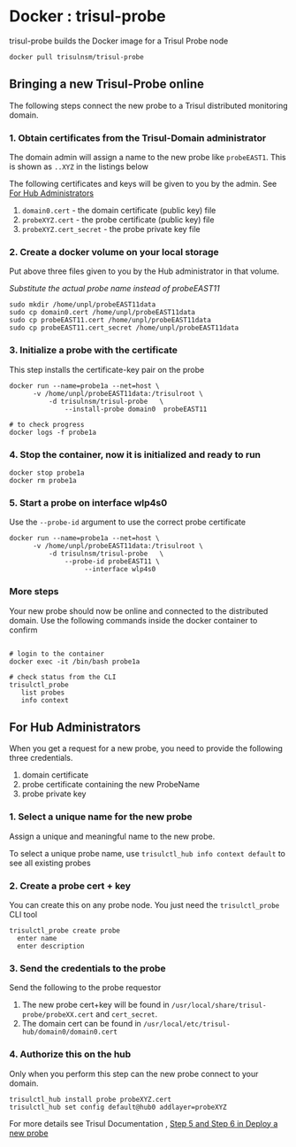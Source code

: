 Docker : trisul-probe
===========

trisul-probe builds the Docker image for a Trisul Probe node 

```
docker pull trisulnsm/trisul-probe 
```

## Bringing a new Trisul-Probe online 

The following steps connect the new probe to a Trisul distributed monitoring domain. 

### 1. Obtain certificates from the Trisul-Domain administrator 

The domain admin will assign a name to the new probe like `probeEAST1`. This is  shown as `..XYZ` in the listings below 

The following certificates and keys will be given to you by the admin. See [For Hub Administrators](#for-hub-administrators) 

  1. `domain0.cert`  - the domain certificate (public key) file 
  2. `probeXYZ.cert` - the probe certificate (public key) file
  3. `probeXYZ.cert_secret` - the probe private key file 


### 2. Create a docker volume on your local storage 

Put above three files given to you by the Hub administrator in that volume.


_Substitute the actual probe name instead of probeEAST11_ 

````
sudo mkdir /home/unpl/probeEAST11data
sudo cp domain0.cert /home/unpl/probeEAST11data
sudo cp probeEAST11.cert /home/unpl/probeEAST11data
sudo cp probeEAST11.cert_secret /home/unpl/probeEAST11data
````

### 3. Initialize a probe with the certificate 

This step installs the certificate-key pair on the probe 

````
docker run --name=probe1a --net=host \
      -v /home/unpl/probeEAST11data:/trisulroot \
	      -d trisulnsm/trisul-probe   \
		      --install-probe domain0  probeEAST11

# to check progress 
docker logs -f probe1a 
````

### 4. Stop the container, now it is initialized and ready to run 

````
docker stop probe1a
docker rm probe1a
````

### 5. Start a probe on interface wlp4s0 


Use the `--probe-id` argument to use the correct probe certificate 

````
docker run --name=probe1a --net=host \
      -v /home/unpl/probeEAST11data:/trisulroot \
	      -d trisulnsm/trisul-probe   \
		      --probe-id probeEAST11 \
				   --interface wlp4s0 
````


### More steps

Your new probe should now be online and connected to the distributed domain.
Use the following commands inside the docker container to confirm 


````

# login to the container
docker exec -it /bin/bash probe1a

# check status from the CLI 
trisulctl_probe 
   list probes
   info context

````


## For Hub Administrators

When you get a request for a new probe, you need to provide the following three credentials.

1. domain certificate 
2. probe certificate containing the new ProbeName  
3. probe private key 

### 1. Select a unique name for the new probe 

Assign a unique and meaningful name to the new probe. 

To select a unique probe name, use `trisulctl_hub info context default` to see all existing probes

### 2. Create a probe cert + key

You can create this on any probe node.  You just need the `trisulctl_probe` CLI tool 

````
trisulctl_probe create probe
  enter name
  enter description

````

### 3. Send the credentials to the probe 

Send the following to the probe requestor

1. The new probe cert+key will be found in `/usr/local/share/trisul-probe/probeXX.cert`  and `cert_secret`. 
2. The domain cert can be found in `/usr/local/etc/trisul-hub/domain0/domain0.cert`

### 4. Authorize this on the hub 

Only when you perform this step can the new probe connect to your domain.

````
trisulctl_hub install probe probeXYZ.cert 
trisulctl_hub set config default@hub0 addlayer=probeXYZ 
````

For more details see Trisul Documentation , [Step 5 and Step 6 in Deploy a new probe](https://www.trisul.org/docs/ug/domain/deploy_probe.html) 


